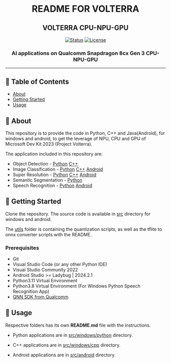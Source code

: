 <div align="center">
  <h1>
    README FOR VOLTERRA 
  </h1>

  <h2>VOLTERRA CPU-NPU-GPU</h2>

  [![Status](https://img.shields.io/badge/status-active-success.svg)]()
  [![License](https://img.shields.io/badge/license-MIT-blue.svg)]()
</div>


<h3 align="center"> AI applications on Qualcomm Snapdragon 8cx Gen 3 CPU-NPU-GPU</h3>

---

## 📝 Table of Contents

- [About](#about)
- [Getting Started](#getting_started)
- [Usage](#usage)


## 🧐 About <a name = "about"></a>

This repository is to provide the code in Python, C++ and Java(Android), for windows and android, to get the leverage of NPU, CPU and GPU of Microsoft Dev Kit 2023 (Project Volterra).

The application included in this repository are:
- Object Detection - [Python](src/windows/python/ObjectDetection/) [C++](src/windows/cpp/ObjectDetection/)
- Image Classification - [Python](src/windows/python/Classification/) [C++](src/windows/cpp/Classification/) [Android](src/android/ImageClassification/)
- Super Resolution - [Python](src/windows/python/SuperResolution/) [C++](src/windows/cpp/SuperResolution/) [Android](src/android/SuperResolution/)
- Semantic Segmentation - [Python](src/windows/python/SemanticSegmentation/) 
- Speech Recognition - [Python](src/windows/python/Whisper/) [Android](src/android/SpeechRecognition/)

## 🏁 Getting Started <a name = "getting_started"></a>

Clone the repository. The source code is available in [src](Volterra-NPU/src) directory for windows and android.

The [utils](utils) folder is containing the quantization scripts, as well as the tflite to onnx converter scripts with the README.

### Prerequisites

* Git
* Visual Studio Code (or any other Python IDE)
* Visual Studio Community 2022
* Android Studio >= Ladybug | 2024.2.1
* Python3.11 Virtual Environment
* Python3.8 Virtual Environment (For Windows Python Speech Recognition App)
* [QNN SDK from Qualcomm](https://www.qualcomm.com/developer/software/qualcomm-ai-engine-direct-sdk)


## 🎈 Usage <a name="usage"></a>

Respective folders has its own **README.md** file with the instructions.

- Python applications are in [src/windows/python](src/windows/python/) directory.

- C++ applications are in [src/windows/cpp](src/windows/cpp) directory.

- Android applications are in [src/android](src/android) directory.

